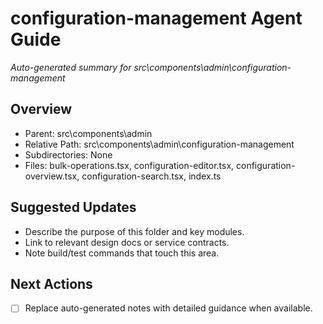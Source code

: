 ﻿# configuration-management Agent Guide
*Auto-generated summary for src\components\admin\configuration-management*

## Overview
- Parent: src\components\admin
- Relative Path: src\components\admin\configuration-management
- Subdirectories: None
- Files: bulk-operations.tsx, configuration-editor.tsx, configuration-overview.tsx, configuration-search.tsx, index.ts

## Suggested Updates
- Describe the purpose of this folder and key modules.
- Link to relevant design docs or service contracts.
- Note build/test commands that touch this area.

## Next Actions
- [ ] Replace auto-generated notes with detailed guidance when available.
